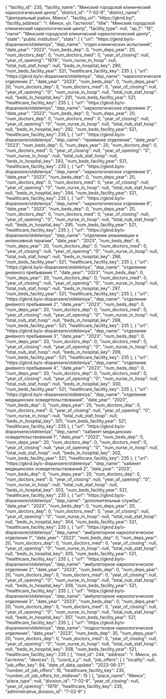 {
    "facility_id": 235,
    "facility_name": "Минский городской клинический наркологический центр",
    "district_id": "7-02-9",
    "district_name": "Центральный район, Минск",
    "facility_url": "https:\/\/gknd.by\/",
    "facility_address": "г. Минск, ул. Гастелло",
    "title": "Минский городской клинический наркологический центр",
    "facility_type": null,
    "ap_1": "16",
    "name": "Минский городской клинический наркологический центр",
    "state": "public institution",
    "stats": [
        {
            "url": "https:\/\/gknd.by\/o-dispansere\/otdeleniya",
            "dep_name": "отдел клинических испытаний",
            "date_year": "2023",
            "num_beds_dep": 0,
            "num_deps_year": 20,
            "num_doctors_dep": 0,
            "num_doctors_med": 0,
            "year_of_closing": null,
            "year_of_opening": "1976",
            "num_nurse_in_hosp": null,
            "total_nub_staf_hosp": null,
            "beds_in_hospital_key": 290,
            "num_beds_facility_year": 521,
            "healthcare_facility_key": 235
        },
        {
            "url": "https:\/\/gknd.by\/o-dispansere\/otdeleniya",
            "dep_name": "наркологическое отделение 2",
            "date_year": "2023",
            "num_beds_dep": 0,
            "num_deps_year": 20,
            "num_doctors_dep": 0,
            "num_doctors_med": 0,
            "year_of_closing": null,
            "year_of_opening": "0",
            "num_nurse_in_hosp": null,
            "total_nub_staf_hosp": null,
            "beds_in_hospital_key": 291,
            "num_beds_facility_year": 521,
            "healthcare_facility_key": 235
        },
        {
            "url": "https:\/\/gknd.by\/o-dispansere\/otdeleniya",
            "dep_name": "наркологическое отделение 3",
            "date_year": "2023",
            "num_beds_dep": 0,
            "num_deps_year": 20,
            "num_doctors_dep": 0,
            "num_doctors_med": 0,
            "year_of_closing": null,
            "year_of_opening": "0",
            "num_nurse_in_hosp": null,
            "total_nub_staf_hosp": null,
            "beds_in_hospital_key": 292,
            "num_beds_facility_year": 521,
            "healthcare_facility_key": 235
        },
        {
            "url": "https:\/\/gknd.by\/o-dispansere\/otdeleniya",
            "dep_name": "приемное отделение",
            "date_year": "2023",
            "num_beds_dep": 0,
            "num_deps_year": 20,
            "num_doctors_dep": 0,
            "num_doctors_med": 0,
            "year_of_closing": null,
            "year_of_opening": "0",
            "num_nurse_in_hosp": null,
            "total_nub_staf_hosp": null,
            "beds_in_hospital_key": 293,
            "num_beds_facility_year": 521,
            "healthcare_facility_key": 235
        },
        {
            "url": "https:\/\/gknd.by\/o-dispansere\/otdeleniya",
            "dep_name": "наркологическое отделение 5",
            "date_year": "2023",
            "num_beds_dep": 0,
            "num_deps_year": 20,
            "num_doctors_dep": 0,
            "num_doctors_med": 0,
            "year_of_closing": null,
            "year_of_opening": "0",
            "num_nurse_in_hosp": null,
            "total_nub_staf_hosp": null,
            "beds_in_hospital_key": 294,
            "num_beds_facility_year": 521,
            "healthcare_facility_key": 235
        },
        {
            "url": "https:\/\/gknd.by\/o-dispansere\/otdeleniya",
            "dep_name": "наркологическое отделение 6",
            "date_year": "2023",
            "num_beds_dep": 0,
            "num_deps_year": 20,
            "num_doctors_dep": 0,
            "num_doctors_med": 0,
            "year_of_closing": null,
            "year_of_opening": "0",
            "num_nurse_in_hosp": null,
            "total_nub_staf_hosp": null,
            "beds_in_hospital_key": 295,
            "num_beds_facility_year": 521,
            "healthcare_facility_key": 235
        },
        {
            "url": "https:\/\/gknd.by\/o-dispansere\/otdeleniya",
            "dep_name": "отделение реанимации и интенсивной терапии",
            "date_year": "2023",
            "num_beds_dep": 6,
            "num_deps_year": 20,
            "num_doctors_dep": 0,
            "num_doctors_med": 0,
            "year_of_closing": null,
            "year_of_opening": "0",
            "num_nurse_in_hosp": null,
            "total_nub_staf_hosp": null,
            "beds_in_hospital_key": 296,
            "num_beds_facility_year": 521,
            "healthcare_facility_key": 235
        },
        {
            "url": "https:\/\/gknd.by\/o-dispansere\/otdeleniya",
            "dep_name": "отделение дневного пребывания 1",
            "date_year": "2023",
            "num_beds_dep": 0,
            "num_deps_year": 20,
            "num_doctors_dep": 0,
            "num_doctors_med": 0,
            "year_of_closing": null,
            "year_of_opening": "0",
            "num_nurse_in_hosp": null,
            "total_nub_staf_hosp": null,
            "beds_in_hospital_key": 297,
            "num_beds_facility_year": 521,
            "healthcare_facility_key": 235
        },
        {
            "url": "https:\/\/gknd.by\/o-dispansere\/otdeleniya",
            "dep_name": "отделение дневного пребывания 2",
            "date_year": "2023",
            "num_beds_dep": 0,
            "num_deps_year": 20,
            "num_doctors_dep": 0,
            "num_doctors_med": 0,
            "year_of_closing": null,
            "year_of_opening": "0",
            "num_nurse_in_hosp": null,
            "total_nub_staf_hosp": null,
            "beds_in_hospital_key": 298,
            "num_beds_facility_year": 521,
            "healthcare_facility_key": 235
        },
        {
            "url": "https:\/\/gknd.by\/o-dispansere\/otdeleniya",
            "dep_name": "отделение дневного пребывания 3",
            "date_year": "2023",
            "num_beds_dep": 0,
            "num_deps_year": 20,
            "num_doctors_dep": 0,
            "num_doctors_med": 0,
            "year_of_closing": null,
            "year_of_opening": "0",
            "num_nurse_in_hosp": null,
            "total_nub_staf_hosp": null,
            "beds_in_hospital_key": 299,
            "num_beds_facility_year": 521,
            "healthcare_facility_key": 235
        },
        {
            "url": "https:\/\/gknd.by\/o-dispansere\/otdeleniya",
            "dep_name": "отделение дневного пребывания 4",
            "date_year": "2023",
            "num_beds_dep": 0,
            "num_deps_year": 20,
            "num_doctors_dep": 0,
            "num_doctors_med": 0,
            "year_of_closing": null,
            "year_of_opening": "0",
            "num_nurse_in_hosp": null,
            "total_nub_staf_hosp": null,
            "beds_in_hospital_key": 300,
            "num_beds_facility_year": 521,
            "healthcare_facility_key": 235
        },
        {
            "url": "https:\/\/gknd.by\/o-dispansere\/otdeleniya",
            "dep_name": "отделение медицинских освидетельствований",
            "date_year": "2023",
            "num_beds_dep": 0,
            "num_deps_year": 20,
            "num_doctors_dep": 0,
            "num_doctors_med": 0,
            "year_of_closing": null,
            "year_of_opening": "0",
            "num_nurse_in_hosp": null,
            "total_nub_staf_hosp": null,
            "beds_in_hospital_key": 301,
            "num_beds_facility_year": 521,
            "healthcare_facility_key": 235
        },
        {
            "url": "https:\/\/gknd.by\/o-dispansere\/otdeleniya",
            "dep_name": "кабинет медицинских освидетельствований 1",
            "date_year": "2023",
            "num_beds_dep": 0,
            "num_deps_year": 20,
            "num_doctors_dep": 0,
            "num_doctors_med": 0,
            "year_of_closing": null,
            "year_of_opening": "0",
            "num_nurse_in_hosp": null,
            "total_nub_staf_hosp": null,
            "beds_in_hospital_key": 302,
            "num_beds_facility_year": 521,
            "healthcare_facility_key": 235
        },
        {
            "url": "https:\/\/gknd.by\/o-dispansere\/otdeleniya",
            "dep_name": "кабинет медицинских освидетельствований 2",
            "date_year": "2023",
            "num_beds_dep": 0,
            "num_deps_year": 20,
            "num_doctors_dep": 0,
            "num_doctors_med": 0,
            "year_of_closing": null,
            "year_of_opening": "0",
            "num_nurse_in_hosp": null,
            "total_nub_staf_hosp": null,
            "beds_in_hospital_key": 303,
            "num_beds_facility_year": 521,
            "healthcare_facility_key": 235
        },
        {
            "url": "https:\/\/gknd.by\/o-dispansere\/otdeleniya",
            "dep_name": "дополнительные службы",
            "date_year": "2023",
            "num_beds_dep": 0,
            "num_deps_year": 20,
            "num_doctors_dep": 0,
            "num_doctors_med": 0,
            "year_of_closing": null,
            "year_of_opening": "0",
            "num_nurse_in_hosp": null,
            "total_nub_staf_hosp": null,
            "beds_in_hospital_key": 304,
            "num_beds_facility_year": 521,
            "healthcare_facility_key": 235
        },
        {
            "url": "https:\/\/gknd.by\/o-dispansere\/otdeleniya",
            "dep_name": "амбулаторное наркологическое отделение 1",
            "date_year": "2023",
            "num_beds_dep": 0,
            "num_deps_year": 20,
            "num_doctors_dep": 0,
            "num_doctors_med": 0,
            "year_of_closing": null,
            "year_of_opening": "0",
            "num_nurse_in_hosp": null,
            "total_nub_staf_hosp": null,
            "beds_in_hospital_key": 305,
            "num_beds_facility_year": 521,
            "healthcare_facility_key": 235
        },
        {
            "url": "https:\/\/gknd.by\/o-dispansere\/otdeleniya",
            "dep_name": "амбулаторное наркологическое отделение 2",
            "date_year": "2023",
            "num_beds_dep": 0,
            "num_deps_year": 20,
            "num_doctors_dep": 0,
            "num_doctors_med": 0,
            "year_of_closing": null,
            "year_of_opening": "0",
            "num_nurse_in_hosp": null,
            "total_nub_staf_hosp": null,
            "beds_in_hospital_key": 306,
            "num_beds_facility_year": 521,
            "healthcare_facility_key": 235
        },
        {
            "url": "https:\/\/gknd.by\/o-dispansere\/otdeleniya",
            "dep_name": "амбулаторное наркологическое отделение 3",
            "date_year": "2023",
            "num_beds_dep": 0,
            "num_deps_year": 20,
            "num_doctors_dep": 0,
            "num_doctors_med": 0,
            "year_of_closing": null,
            "year_of_opening": "0",
            "num_nurse_in_hosp": null,
            "total_nub_staf_hosp": null,
            "beds_in_hospital_key": 307,
            "num_beds_facility_year": 521,
            "healthcare_facility_key": 235
        },
        {
            "url": "https:\/\/gknd.by\/o-dispansere\/otdeleniya",
            "dep_name": "подростковое наркологическое отделение",
            "date_year": "2023",
            "num_beds_dep": 35,
            "num_deps_year": 20,
            "num_doctors_dep": 0,
            "num_doctors_med": 0,
            "year_of_closing": null,
            "year_of_opening": "0",
            "num_nurse_in_hosp": null,
            "total_nub_staf_hosp": null,
            "beds_in_hospital_key": 308,
            "num_beds_facility_year": 521,
            "healthcare_facility_key": 235
        }
    ],
    "med_id": 244,
    "address": "г. Минск, ул. Гастелло",
    "devices": [],
    "coord_x_y": null,
    "job_offers": [
        {
            "locality": null,
            "job_offer_key": 84,
            "date_of_data_update": "2023-06-27",
            "number_of_job_offers": 16,
            "healthcare_facility_key": 235,
            "number_of_job_offers_for_midlevel": 15
        }
    ],
    "place_name": "Минск",
    "place_type": null,
    "division_id": "7-02-9",
    "year_of_closing": null,
    "year_of_opening": "1976",
    "healthcare_facility_key": 235,
    "administrative_division_id": "7-02-9"
}